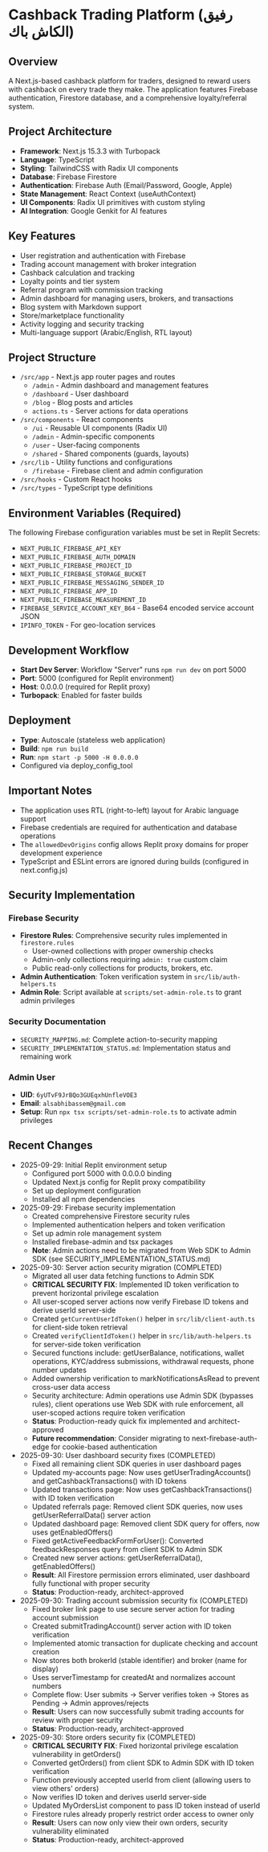 # Cashback Trading Platform (رفيق الكاش باك)

## Overview
A Next.js-based cashback platform for traders, designed to reward users with cashback on every trade they make. The application features Firebase authentication, Firestore database, and a comprehensive loyalty/referral system.

## Project Architecture
- **Framework**: Next.js 15.3.3 with Turbopack
- **Language**: TypeScript
- **Styling**: TailwindCSS with Radix UI components
- **Database**: Firebase Firestore
- **Authentication**: Firebase Auth (Email/Password, Google, Apple)
- **State Management**: React Context (useAuthContext)
- **UI Components**: Radix UI primitives with custom styling
- **AI Integration**: Google Genkit for AI features

## Key Features
- User registration and authentication with Firebase
- Trading account management with broker integration
- Cashback calculation and tracking
- Loyalty points and tier system
- Referral program with commission tracking
- Admin dashboard for managing users, brokers, and transactions
- Blog system with Markdown support
- Store/marketplace functionality
- Activity logging and security tracking
- Multi-language support (Arabic/English, RTL layout)

## Project Structure
- `/src/app` - Next.js app router pages and routes
  - `/admin` - Admin dashboard and management features
  - `/dashboard` - User dashboard
  - `/blog` - Blog posts and articles
  - `actions.ts` - Server actions for data operations
- `/src/components` - React components
  - `/ui` - Reusable UI components (Radix UI)
  - `/admin` - Admin-specific components
  - `/user` - User-facing components
  - `/shared` - Shared components (guards, layouts)
- `/src/lib` - Utility functions and configurations
  - `/firebase` - Firebase client and admin configuration
- `/src/hooks` - Custom React hooks
- `/src/types` - TypeScript type definitions

## Environment Variables (Required)
The following Firebase configuration variables must be set in Replit Secrets:
- `NEXT_PUBLIC_FIREBASE_API_KEY`
- `NEXT_PUBLIC_FIREBASE_AUTH_DOMAIN`
- `NEXT_PUBLIC_FIREBASE_PROJECT_ID`
- `NEXT_PUBLIC_FIREBASE_STORAGE_BUCKET`
- `NEXT_PUBLIC_FIREBASE_MESSAGING_SENDER_ID`
- `NEXT_PUBLIC_FIREBASE_APP_ID`
- `NEXT_PUBLIC_FIREBASE_MEASUREMENT_ID`
- `FIREBASE_SERVICE_ACCOUNT_KEY_B64` - Base64 encoded service account JSON
- `IPINFO_TOKEN` - For geo-location services

## Development Workflow
- **Start Dev Server**: Workflow "Server" runs `npm run dev` on port 5000
- **Port**: 5000 (configured for Replit environment)
- **Host**: 0.0.0.0 (required for Replit proxy)
- **Turbopack**: Enabled for faster builds

## Deployment
- **Type**: Autoscale (stateless web application)
- **Build**: `npm run build`
- **Run**: `npm start -p 5000 -H 0.0.0.0`
- Configured via deploy_config_tool

## Important Notes
- The application uses RTL (right-to-left) layout for Arabic language support
- Firebase credentials are required for authentication and database operations
- The `allowedDevOrigins` config allows Replit proxy domains for proper development experience
- TypeScript and ESLint errors are ignored during builds (configured in next.config.js)

## Security Implementation

### Firebase Security
- **Firestore Rules**: Comprehensive security rules implemented in `firestore.rules`
  - User-owned collections with proper ownership checks
  - Admin-only collections requiring `admin: true` custom claim
  - Public read-only collections for products, brokers, etc.
- **Admin Authentication**: Token verification system in `src/lib/auth-helpers.ts`
- **Admin Role**: Script available at `scripts/set-admin-role.ts` to grant admin privileges

### Security Documentation
- `SECURITY_MAPPING.md`: Complete action-to-security mapping
- `SECURITY_IMPLEMENTATION_STATUS.md`: Implementation status and remaining work

### Admin User
- **UID**: `6yUTvF9JrBQo3GUEqxhUnfleVOE3`
- **Email**: `alsabhibassem@gmail.com`
- **Setup**: Run `npx tsx scripts/set-admin-role.ts` to activate admin privileges

## Recent Changes
- 2025-09-29: Initial Replit environment setup
  - Configured port 5000 with 0.0.0.0 binding
  - Updated Next.js config for Replit proxy compatibility
  - Set up deployment configuration
  - Installed all npm dependencies
- 2025-09-29: Firebase security implementation
  - Created comprehensive Firestore security rules
  - Implemented authentication helpers and token verification
  - Set up admin role management system
  - Installed firebase-admin and tsx packages
  - **Note**: Admin actions need to be migrated from Web SDK to Admin SDK (see SECURITY_IMPLEMENTATION_STATUS.md)
- 2025-09-30: Server action security migration (COMPLETED)
  - Migrated all user data fetching functions to Admin SDK
  - **CRITICAL SECURITY FIX**: Implemented ID token verification to prevent horizontal privilege escalation
  - All user-scoped server actions now verify Firebase ID tokens and derive userId server-side
  - Created `getCurrentUserIdToken()` helper in `src/lib/client-auth.ts` for client-side token retrieval
  - Created `verifyClientIdToken()` helper in `src/lib/auth-helpers.ts` for server-side token verification
  - Secured functions include: getUserBalance, notifications, wallet operations, KYC/address submissions, withdrawal requests, phone number updates
  - Added ownership verification to markNotificationsAsRead to prevent cross-user data access
  - Security architecture: Admin operations use Admin SDK (bypasses rules), client operations use Web SDK with rule enforcement, all user-scoped actions require token verification
  - **Status**: Production-ready quick fix implemented and architect-approved
  - **Future recommendation**: Consider migrating to next-firebase-auth-edge for cookie-based authentication
- 2025-09-30: User dashboard security fixes (COMPLETED)
  - Fixed all remaining client SDK queries in user dashboard pages
  - Updated my-accounts page: Now uses getUserTradingAccounts() and getCashbackTransactions() with ID tokens
  - Updated transactions page: Now uses getCashbackTransactions() with ID token verification
  - Updated referrals page: Removed client SDK queries, now uses getUserReferralData() server action
  - Updated dashboard page: Removed client SDK query for offers, now uses getEnabledOffers()
  - Fixed getActiveFeedbackFormForUser(): Converted feedbackResponses query from client SDK to Admin SDK
  - Created new server actions: getUserReferralData(), getEnabledOffers()
  - **Result**: All Firestore permission errors eliminated, user dashboard fully functional with proper security
  - **Status**: Production-ready, architect-approved
- 2025-09-30: Trading account submission security fix (COMPLETED)
  - Fixed broker link page to use secure server action for trading account submission
  - Created submitTradingAccount() server action with ID token verification
  - Implemented atomic transaction for duplicate checking and account creation
  - Now stores both brokerId (stable identifier) and broker (name for display)
  - Uses serverTimestamp for createdAt and normalizes account numbers
  - Complete flow: User submits → Server verifies token → Stores as Pending → Admin approves/rejects
  - **Result**: Users can now successfully submit trading accounts for review with proper security
  - **Status**: Production-ready, architect-approved
- 2025-09-30: Store orders security fix (COMPLETED)
  - **CRITICAL SECURITY FIX**: Fixed horizontal privilege escalation vulnerability in getOrders()
  - Converted getOrders() from client SDK to Admin SDK with ID token verification
  - Function previously accepted userId from client (allowing users to view others' orders)
  - Now verifies ID token and derives userId server-side
  - Updated MyOrdersList component to pass ID token instead of userId
  - Firestore rules already properly restrict order access to owner only
  - **Result**: Users can now only view their own orders, security vulnerability eliminated
  - **Status**: Production-ready, architect-approved
